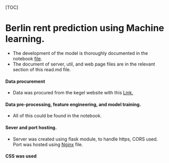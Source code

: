 [TOC]


# Berlin rent prediction using Machine learning.
- The development of the model is thoroughly documented in the notebook [file](model/berlin.ipynb "file").
- The document of server, util, and web page files are in the relevant section of this read.md file.

#### Data procurement
- Data was procured from the kegel website with  this [Link.](https://www.kaggle.com/datasets/corrieaar/apartment-rental-offers-in-germany "Link.")
#### Data pre-processing, feature engineering, and model training.
- All of this could be found in the notebook.
#### Sever and port hosting.
- Server was created using flask module, to handle https, CORS used. Port was hosted using [Nginx](httphttps://nginx.org/en/download.html:// "Nginx") file.
#### CSS was used 
